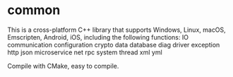 # common
This is a cross-platform C++ library that supports Windows, Linux, macOS, Emscripten, Android, iOS, including the following functions:
IO
communication
configuration
crypto
data
database
diag
driver
exception
http
json
microservice
net
rpc
system
thread
xml
yml

Compile with CMake, easy to compile.
